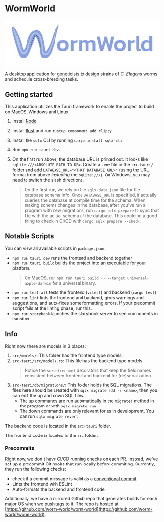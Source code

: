 # WormWorld

![WormWorld](public/wormworld_logo.svg)

A desktop application for geneticists to design strains of _C. Elegans_ worms and schedule cross-breeding tasks.

## Getting started

This application utilizes the Tauri framework to enable the project to build on MacOS, Windows and Linux.

1. Install [Node](https://nodejs.org/en/download/)
2. Install [Rust](https://www.rust-lang.org/tools/install) and run `rustup component add clippy`
3. Install the `sqlx` CLI by running `cargo install sqlx-cli`
4. Run `npm run tauri dev`.
5. On the first run above, the database URL is printed out.
   It looks like `sqlite:///<ABSOLUTE PATH TO DB>`.
   Create a `.env` file in the `src-tauri/` folder and add `DATABASE_URL="<THAT DATABASE URL>"` (using the URL format from above _including_ the `sqlite:///`). On Windows, you may need to switch the slash directions.

   > On the first run, we rely on the `sqlx-data.json` file for the database schema info. Once `DATABASE_URL` is specified, it actually queries the database at compile time for the schema. When making schema changes in the database, after you've run a program with new migrations, run `cargo sqlx prepare` to sync that file with the actual schema of the database. This could be a good thing to check in CI/CD with `cargo sqlx prepare --check`.

## Notable Scripts

You can view all available scripts in `package.json`.

- `npm run tauri dev` runs the frontend and backend together
- `npm run tauri build` builds the project into an executable for your platform.
  > On MacOS, run `npm run tauri build -- --target universal-apple-darwin` for a universal binary.
- `npm run test-all` tests the frontend (`vitest`) and backend (`cargo test`)
- `npm run lint` lints the frontend and backend, gives warnings and suggestions, and auto-fixes some formatting errors.
  If your precommit script fails at the linting phase, run this.
- `npm run storybook` launches the storybook server to see components in isolation

## Info

Right now, there are models in 3 places:

1. `src/models/`: This folder has the frontend type models
2. `src-tauri/src/models.rs`: This file has the backend type models
   > Notice the `serde(rename)` decorators that keep the field names consistent between frontend and backend for (de)serialization.
3. `src-tauri/db/migrations/`: This folder holds the SQL migrations.
   The files here should be created with `sqlx migrate add -r <name>`, then you can edit the up and down SQL files.
   - The up commands are run automatically in the `migrate!` method in the program or with `sqlx migrate run`
   - The down commands are only relevant for us in development. You can run `sqlx migrate revert`

The backend code is located in the `src-tauri` folder.

The frontend code is located in the `src` folder.

### Precommits

Right now, we don't have CI/CD running checks on each PR.
Instead, we've set up a precommit Git hooks that run locally before commiting.
Currently, they run the following checks:

- check if a commit message is valid as a [conventional commit](https://www.conventionalcommits.org/en/v1.0.0/).
- Lints the frontend with ESLint
- Auto-formats the backend and frontend code

Additionally, we have a mirrored Github repo that generates builds for each major OS when we push tags to it. The repo is hosted at [https://github.com/worm-world/worm-world](https://github.com/worm-world/worm-world).
